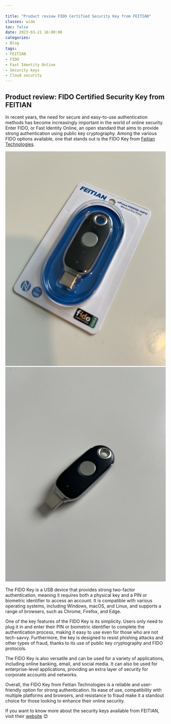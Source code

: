 ```yaml
---

title: "Product review FIDO Certified Security Key from FEITIAN"
classes: wide
toc: false
date: 2023-03-21 16:00:00
categories:
- Blog
tags:
- FEITIAN
- FIDO
- Fast Identity Online
- Security keys
- Cloud security
---
```


## Product review: FIDO Certified Security Key from FEITIAN

In recent years, the need for secure and easy-to-use authentication methods has become increasingly important in the world of online security. Enter FIDO, or Fast Identity Online, an open standard that aims to provide strong authentication using public key cryptography. Among the various FIDO options available, one that stands out is the FIDO Key from [Feitian Technologies](https://www.ftsafe.com/).

<img src="/assets/images/FIDO/01.jpg"/>

<img src="/assets/images/FIDO/02.jpg"/>

The FIDO Key is a USB device that provides strong two-factor authentication, meaning it requires both a physical key and a PIN or biometric identifier to access an account. It is compatible with various operating systems, including Windows, macOS, and Linux, and supports a range of browsers, such as Chrome, Firefox, and Edge.

One of the key features of the FIDO Key is its simplicity. Users only need to plug it in and enter their PIN or biometric identifier to complete the authentication process, making it easy to use even for those who are not tech-savvy. Furthermore, the key is designed to resist phishing attacks and other types of fraud, thanks to its use of public key cryptography and FIDO protocols.

The FIDO Key is also versatile and can be used for a variety of applications, including online banking, email, and social media. It can also be used for enterprise-level applications, providing an extra layer of security for corporate accounts and networks.

Overall, the FIDO Key from Feitian Technologies is a reliable and user-friendly option for strong authentication. Its ease of use, compatibility with multiple platforms and browsers, and resistance to fraud make it a standout choice for those looking to enhance their online security.

If you want to know more about the security keys available from FEITIAN, visit their [website](https://www.ftsafe.com/) :blush:
